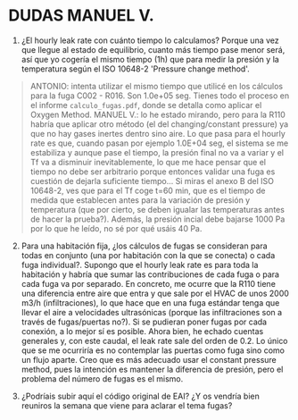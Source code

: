 
# DUDAS MANUEL V.

1. ¿El hourly leak rate con cuánto tiempo lo calculamos? Porque una vez que llegue al estado de equilibrio, cuanto más tiempo pase menor será, así que yo cogería el mismo tiempo (1h) que para medir la presión y la temperatura según el ISO 10648-2 'Pressure change method'.
      
> ANTONIO: intenta utilizar el mismo tiempo que utilicé en los cálculos para la fuga C002 - R016. Son 1.0e+05 seg. Tienes todo el proceso en el informe `calculo_fugas.pdf`, donde se detalla como aplicar el Oxygen Method.
> MANUEL V.: lo he estado mirando, pero para la R110 habría que aplicar otro método (el del changing/constant pressure) ya que no hay gases inertes dentro sino aire. Lo que pasa para el hourly rate es que, cuando pasan por ejemplo 1.0E+04 seg, el sistema se me estabiliza y aunque pase el tiempo, la presión final no va a variar y el Tf va a disminuir inevitablemente, lo que me hace pensar que el tiempo no debe ser arbitrario porque entonces validar una fuga es cuestión de dejarla suficiente tiempo... Si miras el anexo B del ISO 10648-2, ves que para el Tf coge t=60 min, que es el tiempo de medida que establecen antes para la variación de presión y temperatura (que por cierto, se deben igualar las temperaturas antes de hacer la prueba?). Además, la presión incial debe bajarse 1000 Pa por lo que he leído, no sé por qué usáis 40 Pa.

2. Para una habitación fija, ¿los cálculos de fugas se consideran para todas en conjunto (una por habitación con la que se conecta) o cada fuga individual?. Supongo que el hourly leak rate es para toda la habitación y habría que sumar las contribuciones de cada fuga o para cada fuga va por separado.
En concreto, me ocurre que la R110 tiene una diferencia entre aire que entra y que sale por el HVAC de unos 2000 m3/h (infiltraciones), lo que hace que en una fuga estándar tenga que llevar el aire a velocidades ultrasónicas (porque las infiltraciones son a través de fugas/puertas no?). Si se pudieran poner fugas por cada conexión, a lo mejor sí es posible. Ahora bien, he echado cuentas generales y, con este caudal, el leak rate sale del orden de 0.2. Lo único que se me ocurriría es no contemplar las puertas como fuga sino como un flujo aparte. Creo que es más adecuado usar el constant pressure method, pues la intención es mantener la diferencia de presión, pero el problema del número de fugas es el mismo.

3. ¿Podríais subir aquí el código original de EAI? ¿Y os vendría bien reuniros la semana que viene para aclarar el tema fugas?
